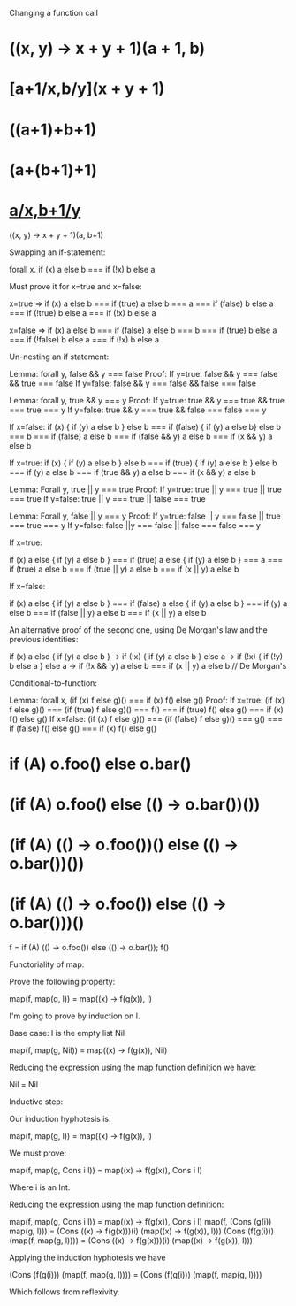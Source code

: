 Changing a function call

((x, y) -> x + y + 1)(a + 1, b)
 ===
[a+1/x,b/y](x + y + 1)
 ===
((a+1)+b+1)
 ===
(a+(b+1)+1)
 ===
[a/x,b+1/y](x+y+1)
 ===
((x, y) -> x + y + 1)(a, b+1)

Swapping an if-statement:

forall x. if (x) a else b === if (!x) b else a

Must prove it for x=true and x=false:

x=true =>
 if (x) a else b === if (true) a else b === a === if (false) b else a === if (!true) b else a === if (!x) b else a

x=false =>
 if (x) a else b === if (false) a else b === b === if (true) b else a === if (!false) b else a === if (!x) b else a


Un-nesting an if statement:

Lemma: forall y, false && y === false
Proof:
   If y=true: false && y === false && true === false
   If y=false: false && y === false && false === false

Lemma: forall y, true && y === y
Proof:
  If y=true: true && y === true && true === true === y
  If y=false: true && y === true && false === false === y

If x=false:
  if (x) { if (y) a else b  } else b
     ===
  if (false) { if (y) a else b} else b
     ===
  b
     ===
  if (false) a else b
     ===
  if (false && y) a else b
     ===
  if (x && y) a else b


If x=true:
  if (x) { if (y) a else b  } else b
    ===
  if (true) { if (y) a else b } else b
    ===
  if (y) a else b
    ===
  if (true && y) a else b
    ===
  if (x && y) a else b


Lemma: Forall y, true || y === true
Proof:
  If y=true: true || y === true || true === true
  If y=false: true || y === true || false === true 

Lemma: Forall y, false || y === y
Proof:
  If y=true: false || y === false || true === true === y
  If y=false: false ||y === false || false === false === y

If x=true:

  if (x) a else { if (y) a else b }
     ===
  if (true) a else { if (y) a else b }
     ===
   a
     ===
   if (true) a else b
     ===
   if (true || y) a else b
     ===
   if (x || y) a else b

If x=false:

  if (x) a else { if (y) a else b }
    ===
  if (false) a else { if (y) a else b }
    ===
  if (y) a else b
    ===
  if (false || y) a else b
    ===
  if (x || y) a else b

An alternative proof of the second one, using De Morgan's law and the previous identities:

if (x) a else { if (y) a else b }
  -> if (!x) { if (y) a else b } else a
  -> if (!x) { if (!y) b else a } else a
  -> if (!x && !y) a else b
  === if (x || y) a else b // De Morgan's


Conditional-to-function:

Lemma: forall x, (if (x) f else g)() === if (x) f() else g()
Proof:
  If x=true: (if (x) f else g)() === (if (true) f else g)() === f() === if (true) f() else g() === if (x) f() else g()
  If x=false: (if (x) f else g)() === (if (false) f else g)() === g() === if (false) f() else g() === if (x) f() else g()

if (A) o.foo() else o.bar()
  ===
(if (A) o.foo() else (() -> o.bar())())
  ===
(if (A) (() -> o.foo())() else (() -> o.bar())())
  ===
(if (A) (() -> o.foo()) else (() -> o.bar()))()
  ===
f = if (A) (() -> o.foo()) else (() -> o.bar());
f()

Functoriality of map:

Prove the following property:

map(f, map(g, l)) = map((x) -> f(g(x)), l)

I'm going to prove by induction on l.

Base case: l is the empty list Nil

map(f, map(g, Nil)) = map((x) -> f(g(x)), Nil)

Reducing the expression using the map function definition we have:

Nil = Nil

Inductive step:

Our induction hyphotesis is:

map(f, map(g, l)) = map((x) -> f(g(x)), l)

We must prove:

map(f, map(g, Cons i l)) = map((x) -> f(g(x)), Cons i l)

Where i is an Int.

Reducing the expression using the map function definition:

map(f, map(g, Cons i l)) = map((x) -> f(g(x)), Cons i l)
map(f, (Cons (g(i)) map(g, l))) = (Cons ((x) -> f(g(x)))(i) (map((x) -> f(g(x)), l)))
(Cons (f(g(i))) (map(f, map(g, l)))) = (Cons ((x) -> f(g(x)))(i) (map((x) -> f(g(x)), l)))

Applying the induction hyphotesis we have

(Cons (f(g(i))) (map(f, map(g, l)))) = (Cons (f(g(i))) (map(f, map(g, l))))

Which follows from reflexivity.